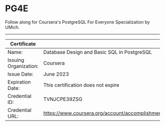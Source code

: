 # PG4E
Follow along for Coursera's PostgreSQL For Everyone Specialization by UMich.
____________________________________________________________________

| Certificate ||
| ---- | ---------------------------------------------------------------------------------------- |
| Name: | Database Design and Basic SQL in PostgreSQL
| Issuing Organization: | Coursera
| Issue Date: | June 2023
| Expiration Date: | This certification does not expire
| Credential ID: | TVNJCPE39ZSG
| Credential URL: | https://www.coursera.org/account/accomplishments/certificate/TVNJCPE39ZSG
